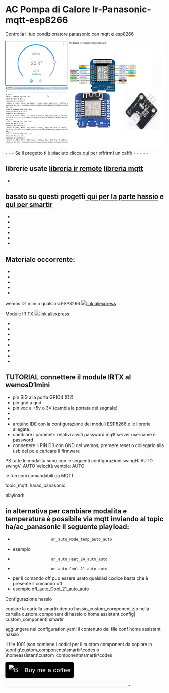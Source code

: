 # AC Pompa di Calore Ir-Panasonic-mqtt-esp8266
Controlla il tuo condizionatore panasonic con  mqtt e esp8266


<img src="https://github.com/riddik14/Ir-Panasonic-mqtt-esp8266/blob/master/Immagine.png">
-
-
-
Se il pregetto ti è piaciuto clicca <a href="https://www.paypal.me/DomenicoCeccarelli">qui</a> per offrirmi un caffè
-
-
-
-
-


librerie usate
<a href="https://github.com/markszabo/IRremoteESP8266">libreria ir remote</a>
<a href="https://github.com/knolleary/pubsubclient">libreria mqtt</a>
-
-
basato su questi progetti<a href="https://community.home-assistant.io/t/enhanced-version-of-mqtt-hvac-climate-platform-with-proper-history-chart/75304"> qui per la parte hassio</a> e <a href="https://github.com/smartHomeHub/SmartIR"> qui per smartir</a>
-
-
-
-
-
-
-
Materiale occorrente:
-
-
-
-
-
-

wemos D1 mini o qualsiasi ESP8266
<img src="https://images-na.ssl-images-amazon.com/images/I/71Q2T%2B9myRL._SL1000_.jpg"><a href="https://www.aliexpress.com/item/32845061455.html?spm=2114.search0204.3.68.67ab4f8dzGfmZz&ws_ab_test=searchweb0_0%2Csearchweb201602_3_10065_10068_319_317_10696_10084_453_10083_454_10618_10304_10307_10820_10821_537_10302_536_10843_10059_10884_10887_321_322_10103%2Csearchweb201603_60%2CppcSwitch_0&algo_expid=1f10874f-5b2e-4e0b-967b-45e419be5670-9&algo_pvid=1f10874f-5b2e-4e0b-967b-45e419be5670&transAbTest=ae803_4">link aliexpress</a>

Module IR TX
<img src="https://ae01.alicdn.com/kf/HTB1mXCbKXXXXXc7XVXXq6xXFXXXQ/Infrared-Emitter-IR-Transmitter-38KHz-940nm-IR-Emitter-Module-for-Arduino.jpg_640x640.jpg"><a href="https://www.aliexpress.com/item/1922513322.html">link aliexpress</a>     

-
-
-
-
-
-
-
-








TUTORIAL
connettere il module IRTX al wemosD1mini
-
- pin SIG alla porta GPIO4 (D2)
- pin gnd a gnd
- pin vcc a +5v o 3V (cambia la portata del segnale)
-
-
- arduino IDE con la configurazione dei moduli ESP8266 e le librerie allegate.
- cambiare i parametri relativi a wifi password mqtt server username e password
- connettere il PIN D3 con GND del wemos, premere reset o collegarlo alla usb del pc e caricare il firmware

PS tutte le modalità sono con le seguenti configurazioni
swingH: AUTO
swingV: AUTO
Velocità ventola: AUTO

le funzioni comandabili da MQTT

topic_mqtt: ha/ac_panasonic

playload:



in alternativa per cambiare modalita e temperatura è possibile via mqtt inviando al topic ha/ac_panasonic il seguente playload:
-
-                      on_auto_Mode_temp_auto_auto    
- esempio 
-                      on_auto_Heat_24_auto_auto
-                      on_auto_Cool_21_auto_auto

- per il comando off puo essere usato qualsiasi codice basta che è presente il comando off
- esempio off_auto_Cool_21_auto_auto




Configurazione hassio

copiare la cartella smartir dentro hassio_custom_component.zip nella cartella custom_component di hassio o home assistant
config|
              custom_component|
                               smartir

aggiungere nel configuration.yaml il contenuto del file conf home assistant hassio

il file 1001.json contiene i codici per il cuctom component da copiare in \config\custom_components\smartir\codes o \homeassistant\custom_components\smartir\codes



<style>.bmc-button img{width: 35px !important;margin-bottom: 1px !important;box-shadow: none !important;border: none !important;vertical-align: middle !important;}.bmc-button{padding: 7px 5px 7px 10px !important;line-height: 35px !important;height:51px !important;min-width:217px !important;text-decoration: none !important;display:inline-flex !important;color:#ffffff !important;background-color:#000000 !important;border-radius: 5px !important;border: 1px solid transparent !important;padding: 7px 5px 7px 10px !important;font-size: 20px !important;letter-spacing:0.6px !important;box-shadow: 0px 1px 2px rgba(190, 190, 190, 0.5) !important;-webkit-box-shadow: 0px 1px 2px 2px rgba(190, 190, 190, 0.5) !important;margin: 0 auto !important;font-family:'Arial', cursive !important;-webkit-box-sizing: border-box !important;box-sizing: border-box !important;-o-transition: 0.3s all linear !important;-webkit-transition: 0.3s all linear !important;-moz-transition: 0.3s all linear !important;-ms-transition: 0.3s all linear !important;transition: 0.3s all linear !important;}.bmc-button:hover, .bmc-button:active, .bmc-button:focus {-webkit-box-shadow: 0px 1px 2px 2px rgba(190, 190, 190, 0.5) !important;text-decoration: none !important;box-shadow: 0px 1px 2px 2px rgba(190, 190, 190, 0.5) !important;opacity: 0.85 !important;color:#ffffff !important;}</style><link href="https://fonts.googleapis.com/css?family=Arial" rel="stylesheet"><a class="bmc-button" target="_blank" href="https://www.buymeacoffee.com/T1Pqksy"><img src="https://cdn.buymeacoffee.com/buttons/bmc-new-btn-logo.svg" alt="Buy me a coffee"><span style="margin-left:15px;font-size:19px !important;">Buy me a coffee</span></a>

_____________________________________________________________-

